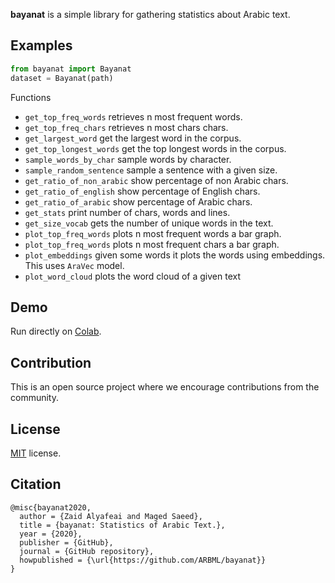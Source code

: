 
**bayanat** is a simple library for gathering statistics about Arabic text.

## Examples

```python
from bayanat import Bayanat
dataset = Bayanat(path)
```
Functions

* `get_top_freq_words` retrieves n most frequent words.
* `get_top_freq_chars`  retrieves n most chars chars.
* `get_largest_word` get the largest word in the corpus. 
* `get_top_longest_words` get the top longest words in the corpus.
* `sample_words_by_char` sample words by character. 
* `sample_random_sentence` sample a sentence with a given size. 
* `get_ratio_of_non_arabic` show percentage of non Arabic chars. 
* `get_ratio_of_english` show percentage of English chars.
* `get_ratio_of_arabic` show percentage of Arabic chars.  
* `get_stats` print number of chars, words and lines. 
* `get_size_vocab` gets the number of unique words in the text.  
* `plot_top_freq_words` plots n most frequent words a bar graph. 
* `plot_top_freq_words` plots n most frequent chars a bar graph. 
* `plot_embeddings` given some words it plots the words using embeddings. This uses `AraVec` model. 
* `plot_word_cloud` plots the word cloud of a given text

## Demo 
Run directly on [Colab](https://colab.research.google.com/github/ARBML/bayanat/blob/main/demo.ipynb). 
## Contribution 
This is an open source project where we encourage contributions from the community. 

## License
[MIT](LICENSE) license. 

## Citation
```
@misc{bayanat2020,
  author = {Zaid Alyafeai and Maged Saeed},
  title = {bayanat: Statistics of Arabic Text.},
  year = {2020},
  publisher = {GitHub},
  journal = {GitHub repository},
  howpublished = {\url{https://github.com/ARBML/bayanat}}
}
```



